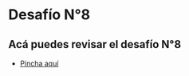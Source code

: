 # Desafío N°8

## Acá puedes revisar el desafío N°8

- [Pincha aquí](https://fernando830.github.io/Desafio-8/)
